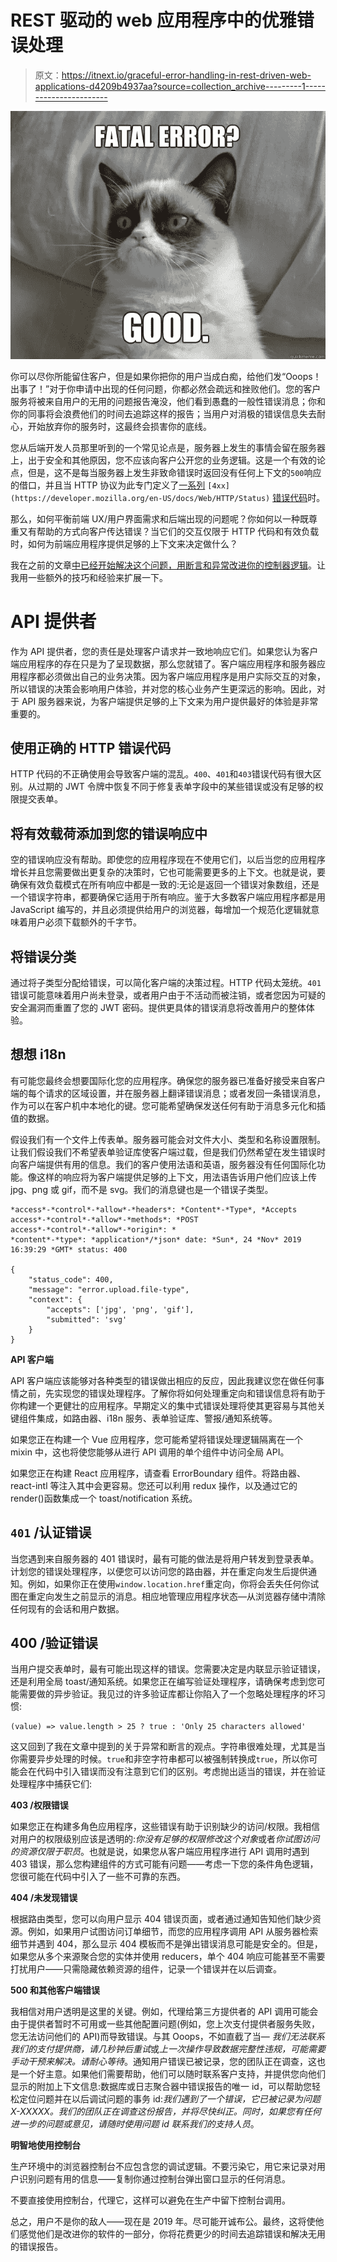 # REST 驱动的 web 应用程序中的优雅错误处理

> 原文：<https://itnext.io/graceful-error-handling-in-rest-driven-web-applications-d4209b4937aa?source=collection_archive---------1----------------------->

![](img/3bdb8ccf3f5934d260c3171e4d31dd16.png)

你可以尽你所能留住客户，但是如果你把你的用户当成白痴，给他们发“Ooops！出事了！”对于你申请中出现的任何问题，你都必然会疏远和挫败他们。您的客户服务将被来自用户的无用的问题报告淹没，他们看到愚蠢的一般性错误消息；你和你的同事将会浪费他们的时间去追踪这样的报告；当用户对消极的错误信息失去耐心，开始放弃你的服务时，这最终会损害你的底线。

您从后端开发人员那里听到的一个常见论点是，服务器上发生的事情会留在服务器上，出于安全和其他原因，您不应该向客户公开您的业务逻辑。这是一个有效的论点，但是，这不是每当服务器上发生非致命错误时返回没有任何上下文的`500`响应的借口，并且当 HTTP 协议为此专门定义了[一系列](https://developer.mozilla.org/en-US/docs/Web/HTTP/Status) `[4xx](https://developer.mozilla.org/en-US/docs/Web/HTTP/Status)` [错误代码](https://developer.mozilla.org/en-US/docs/Web/HTTP/Status)时。

那么，如何平衡前端 UX/用户界面需求和后端出现的问题呢？你如何以一种既尊重又有帮助的方式向客户传达错误？当它们的交互仅限于 HTTP 代码和有效负载时，如何为前端应用程序提供足够的上下文来决定做什么？

我在之前的文章[中已经开始解决这个问题，用断言和异常改进你的控制器逻辑](https://medium.com/@ismayilkhayredinov/improve-your-controller-logic-with-assertions-and-exceptions-e6efa7009550)。让我用一些额外的技巧和经验来扩展一下。

# **API 提供者**

作为 API 提供者，您的责任是处理客户请求并一致地响应它们。如果您认为客户端应用程序的存在只是为了呈现数据，那么您就错了。客户端应用程序和服务器应用程序都必须做出自己的业务决策。因为客户端应用程序是用户实际交互的对象，所以错误的决策会影响用户体验，并对您的核心业务产生更深远的影响。因此，对于 API 服务器来说，为客户端提供足够的上下文来为用户提供最好的体验是非常重要的。

## **使用正确的 HTTP 错误代码**

HTTP 代码的不正确使用会导致客户端的混乱。`400`、`401`和`403`错误代码有很大区别。从过期的 JWT 令牌中恢复不同于修复表单字段中的某些错误或没有足够的权限提交表单。

## **将有效载荷添加到您的错误响应中**

空的错误响应没有帮助。即使您的应用程序现在不使用它们，以后当您的应用程序增长并且您需要做出更复杂的决策时，它也可能需要更多的上下文。也就是说，要确保有效负载模式在所有响应中都是一致的:无论是返回一个错误对象数组，还是一个错误字符串，都要确保它适用于所有响应。鉴于大多数客户端应用程序都是用 JavaScript 编写的，并且必须提供给用户的浏览器，每增加一个规范化逻辑就意味着用户必须下载额外的千字节。

## **将错误分类**

通过将子类型分配给错误，可以简化客户端的决策过程。HTTP 代码太笼统。`401`错误可能意味着用户尚未登录，或者用户由于不活动而被注销，或者您因为可疑的安全漏洞而重置了您的 JWT 密码。提供更具体的错误消息将改善用户的整体体验。

## 想想 i18n

有可能您最终会想要国际化您的应用程序。确保您的服务器已准备好接受来自客户端的每个请求的区域设置，并在服务器上翻译错误消息；或者发回一条错误消息，作为可以在客户机中本地化的键。您可能希望确保发送任何有助于消息多元化和插值的数据。

假设我们有一个文件上传表单。服务器可能会对文件大小、类型和名称设置限制。让我们假设我们不希望表单验证库使客户端过载，但是我们仍然希望在发生错误时向客户端提供有用的信息。我们的客户使用法语和英语，服务器没有任何国际化功能。像这样的响应将为客户端提供足够的上下文，用法语告诉用户他们应该上传 jpg、png 或 gif，而不是 svg。我们的消息键也是一个错误子类型。

```
*access*-*control*-*allow*-*headers*: *Content*-*Type*, *Accepts
access*-*control*-*allow*-*methods*: *POST
access*-*control*-*allow*-*origin*: *
*content*-*type*: *application*/*json* date: *Sun*, 24 *Nov* 2019 16:39:29 *GMT* status: 400

{
    "status_code": 400,
    "message": "error.upload.file-type",
    "context": {
        "accepts": ['jpg', 'png', 'gif'],
        "submitted": 'svg'
    }
}
```

**API 客户端**

API 客户端应该能够对各种类型的错误做出相应的反应，因此我建议您在做任何事情之前，先实现您的错误处理程序。了解你将如何处理重定向和错误信息将有助于你构建一个更健壮的应用程序。早期定义的集中式错误处理将使其更容易与其他关键组件集成，如路由器、i18n 服务、表单验证库、警报/通知系统等。

如果您正在构建一个 Vue 应用程序，您可能希望将错误处理逻辑隔离在一个 mixin 中，这也将使您能够从进行 API 调用的单个组件中访问全局 API。

如果您正在构建 React 应用程序，请查看 ErrorBoundary 组件。将路由器、react-intl 等注入其中会更容易。您还可以利用 redux 操作，以及通过它的 render()函数集成一个 toast/notification 系统。

## `401` /认证错误

当您遇到来自服务器的 401 错误时，最有可能的做法是将用户转发到登录表单。计划您的错误处理程序，以便您可以访问您的路由器，并在重定向发生后提供通知。例如，如果你正在使用`window.location.href`重定向，你将会丢失任何你试图在重定向发生之前显示的消息。相应地管理应用程序状态—从浏览器存储中清除任何现有的会话和用户数据。

## 400 /验证错误

当用户提交表单时，最有可能出现这样的错误。您需要决定是内联显示验证错误，还是利用全局 toast/通知系统。如果您正在编写验证处理程序，请确保考虑到您可能需要做的异步验证。我见过的许多验证库都让你陷入了一个忽略处理程序的坏习惯:

```
(value) => value.length > 25 ? true : 'Only 25 characters allowed'
```

这又回到了我在文章中提到的关于异常和断言的观点。字符串很难处理，尤其是当你需要异步处理的时候。`true`和非空字符串都可以被强制转换成`true`，所以你可能会在代码中引入错误而没有注意到它们的区别。考虑抛出适当的错误，并在验证处理程序中捕获它们:

**403 /权限错误**

如果您正在构建多角色应用程序，这些错误有助于识别缺少的访问/权限。我相信对用户的权限级别应该是透明的:*你没有足够的权限修改这个对象*或者*你试图访问的资源仅限于职员*。也就是说，如果您从客户端应用程序进行 API 调用时遇到 403 错误，那么您构建组件的方式可能有问题——考虑一下您的条件角色逻辑，您很可能在代码中引入了一些不可靠的东西。

**404 /未发现错误**

根据路由类型，您可以向用户显示 404 错误页面，或者通过通知告知他们缺少资源。例如，如果用户试图访问订单细节，而您的应用程序调用 API 从服务器检索细节并遇到 404，那么显示 404 模板而不是弹出错误消息可能是安全的。但是，如果您从多个来源聚合您的实体并使用 reducers，单个 404 响应可能甚至不需要打扰用户——只需隐藏依赖资源的组件，记录一个错误并在以后调查。

**500 和其他客户端错误**

我相信对用户透明是这里的关键。例如，代理给第三方提供者的 API 调用可能会由于提供者暂时不可用或一些其他配置问题(例如，您上次支付提供者服务失败，您无法访问他们的 API)而导致错误。与其 Ooops，不如直截了当— *我们无法联系我们的支付提供商，请几秒钟后重试*或*上一次操作导致数据完整性违规，可能需要手动干预来解决。请耐心等待*。通知用户错误已被记录，您的团队正在调查，这也是一个好主意。如果他们需要帮助，他们可以随时联系客户支持，并提供您向他们显示的附加上下文信息:数据库或日志聚合器中错误报告的唯一 id，可以帮助您轻松定位问题并在以后调试问题的事务 id:*我们遇到了一个错误，它已被记录为问题 X-XXXXX。我们的团队正在调查这份报告，并将尽快纠正。同时，如果您有任何进一步的问题或意见，请随时使用问题 id 联系我们的支持人员*。

**明智地使用控制台**

生产环境中的浏览器控制台不应包含您的调试逻辑。不要污染它，用它来记录对用户识别问题有用的信息——复制你通过控制台弹出窗口显示的任何消息。

不要直接使用控制台，代理它，这样可以避免在生产中留下控制台调用。

总之，用户不是你的敌人——现在是 2019 年。尽可能开诚布公。最终，这将使他们感觉他们是改进你的软件的一部分，你将花费更少的时间去追踪错误和解决无用的错误报告。